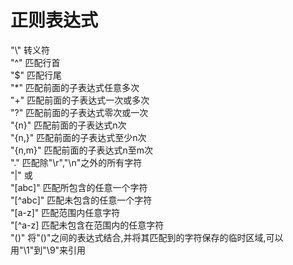 # 正则表达式
"\\" 转义符  
"^" 匹配行首  
"$" 匹配行尾  
"*" 匹配前面的子表达式任意多次  
"+" 匹配前面的子表达式一次或多次  
"?" 匹配前面的子表达式零次或一次  
"{n}" 匹配前面的子表达式n次  
"{n,}" 匹配前面的子表达式至少n次  
"{n,m}" 匹配前面的子表达式n至m次  
"." 匹配除"\r","\n"之外的所有字符  
"|" 或  
"[abc]" 匹配所包含的任意一个字符  
"[^abc]" 匹配未包含的任意一个字符  
"[a-z]" 匹配范围内任意字符  
"[^a-z] 匹配未包含在范围内的任意字符  
"()" 将"()"之间的表达式结合,并将其匹配到的字符保存的临时区域,可以用"\1"到"\9"来引用
